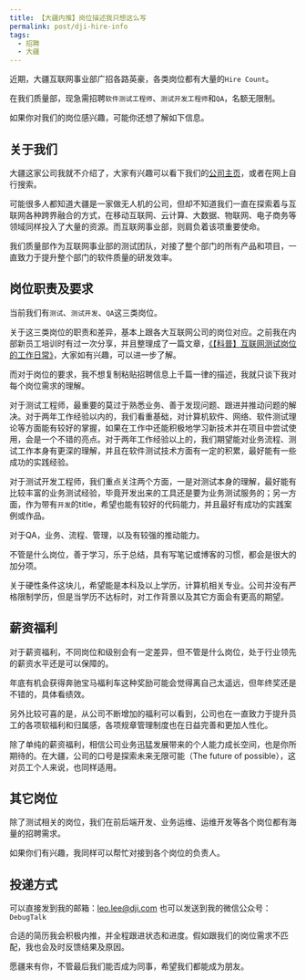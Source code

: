 ```yaml
---
title: 【大疆内推】岗位描述我只想这么写
permalink: post/dji-hire-info
tags:
  - 招聘
  - 大疆
---
```


近期，大疆互联网事业部广招各路英豪，各类岗位都有大量的`Hire Count`。

在我们质量部，现急需招聘`软件测试工程师`、`测试开发工程师`和`QA`，名额无限制。

如果你对我们的岗位感兴趣，可能你还想了解如下信息。

## 关于我们

大疆这家公司我就不介绍了，大家有兴趣可以看下我们的[公司主页][2]，或者在网上自行搜索。

可能很多人都知道大疆是一家做无人机的公司，但却不知道我们一直在探索着与互联网各种跨界融合的方式，在移动互联网、云计算、大数据、物联网、电子商务等领域同样投入了大量的资源。而互联网事业部，则肩负着该项重要使命。

我们质量部作为互联网事业部的测试团队，对接了整个部门的所有产品和项目，一直致力于提升整个部门的软件质量的研发效率。

## 岗位职责及要求

当前我们有`测试`、`测试开发`、`QA`这三类岗位。

关于这三类岗位的职责和差异，基本上跟各大互联网公司的岗位对应。之前我在内部新员工培训时有过一次分享，并且整理成了一篇文章，[《【科普】互联网测试岗位的工作日常》][1]，大家如有兴趣，可以进一步了解。

而对于岗位的要求，我不想复制粘贴招聘信息上千篇一律的描述，我就只谈下我对每个岗位需求的理解。

对于测试工程师，最重要的莫过于熟悉业务、善于发现问题、跟进并推动问题的解决。对于两年工作经验以内的，我们看重基础，对计算机软件、网络、软件测试理论等方面能有较好的掌握，如果在工作中还能积极地学习新技术并在项目中尝试使用，会是一个不错的亮点。对于两年工作经验以上的，我们期望能对业务流程、测试工作本身有更深的理解，并且在软件测试技术方面有一定的积累，最好能有一些成功的实践经验。

对于测试开发工程师，我们重点关注两个方面，一是对测试本身的理解，最好能有比较丰富的业务测试经验，毕竟开发出来的工具还是要为业务测试服务的；另一方面，作为带有`开发`的title，希望也能有较好的代码能力，并且最好有成功的实践案例或作品。

对于QA，业务、流程、管理，以及有较强的推动能力。

不管是什么岗位，善于学习，乐于总结，具有写笔记或博客的习惯，都会是很大的加分项。

关于硬性条件这块儿，希望能是本科及以上学历，计算机相关专业。公司并没有严格限制学历，但是当学历不达标时，对工作背景以及其它方面会有更高的期望。

## 薪资福利

对于薪资福利，不同岗位和级别会有一定差异，但不管是什么岗位，处于行业领先的薪资水平还是可以保障的。

年底有机会获得奔驰宝马福利车这种奖励可能会觉得离自己太遥远，但年终奖还是不错的，具体看绩效。

另外比较可喜的是，从公司不断增加的福利可以看到，公司也在一直致力于提升员工的各项软福利和归属感，各项规章管理制度也在日益完善和更加人性化。

除了单纯的薪资福利，相信公司业务迅猛发展带来的个人能力成长空间，也是你所期待的。在大疆，公司的口号是探索未来无限可能（The future of possible），这对员工个人来说，也同样适用。

## 其它岗位

除了测试相关的岗位，我们在前后端开发、业务运维、运维开发等各个岗位都有海量的招聘需求。

如果你们有兴趣，我同样可以帮忙对接到各个岗位的负责人。

## 投递方式

可以直接发到我的邮箱：leo.lee@dji.com
也可以发送到我的微信公众号：`DebugTalk`

合适的简历我会积极内推，并全程跟进状态和进度。假如跟我们的岗位需求不匹配，我也会及时反馈结果及原因。

愿疆来有你，不管最后我们能否成为同事，希望我们都能成为朋友。


[1]: http://debugtalk.com/post/introduction-to-testing-engineer-daily-work/
[2]: http://www.dji.com/
